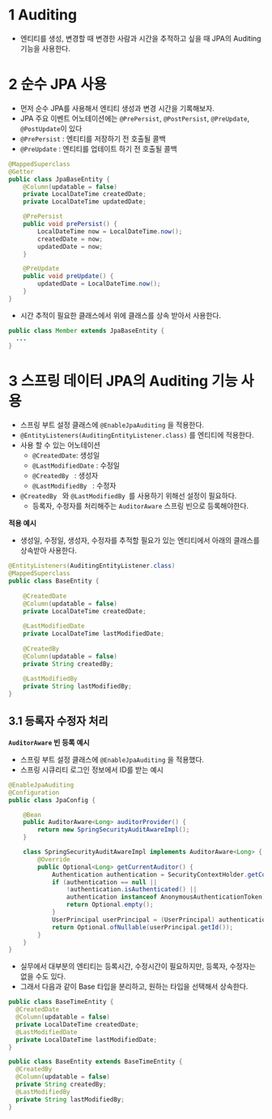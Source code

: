 # 1 Auditing

* 엔티티를 생성, 변경할 때 변경한 사람과 시간을 추적하고 싶을 때 JPA의 Auditing 기능을 사용한다.



# 2 순수 JPA 사용 

* 먼저 순수 JPA를 사용해서 엔티티 생성과 변경 시간을 기록해보자.
* JPA 주요 이벤트 어노테이션에는 `@PrePersist`, `@PostPersist`, `@PreUpdate`, `@PostUpdate`이 있다
*  `@PrePersist` : 엔티티를 저장하기 전 호출될 콜백
*  `@PreUpdate` : 엔티티를 업테이트 하기 전 호출될 콜백

```java
@MappedSuperclass
@Getter
public class JpaBaseEntity {
    @Column(updatable = false)
    private LocalDateTime createdDate;
    private LocalDateTime updatedDate;

    @PrePersist
    public void prePersist() {
        LocalDateTime now = LocalDateTime.now();
        createdDate = now;
        updatedDate = now;
    }

    @PreUpdate
    public void preUpdate() {
        updatedDate = LocalDateTime.now();
    }
}
```

* 시간 추적이 필요한 클래스에서 위에 클래스를 상속 받아서 사용한다.

```java
public class Member extends JpaBaseEntity {
  ...
}
```



# 3 스프링 데이터 JPA의 Auditing 기능 사용

* 스프링 부트 설정 클래스에 `@EnableJpaAuditing` 을 적용한다.
* `@EntityListeners(AuditingEntityListener.class)` 를 엔티티에 적용한다.
* 사용 할 수 있는 어노테이션
  * `@CreatedDate`: 생성일
  * `@LastModifiedDate` : 수정일
  * `@CreatedBy ` : 생성자
  * `@LastModifiedBy ` : 수정자
* `@CreatedBy ` 와 `@LastModifiedBy `를 사용하기 위해선 설정이 필요하다.
  * 등록자, 수정자를 처리해주는 `AuditorAware` 스프링 빈으로 등록해야한다.



**적용 예시** 

* 생성일, 수정일, 생성자, 수정자를 추적할 필요가 있는 엔티티에서 아래의 클래스를 상속받아 사용한다.

```java
@EntityListeners(AuditingEntityListener.class)
@MappedSuperclass
public class BaseEntity {
    
    @CreatedDate
    @Column(updatable = false)
    private LocalDateTime createdDate;
    
    @LastModifiedDate
    private LocalDateTime lastModifiedDate;
    
    @CreatedBy
    @Column(updatable = false)
    private String createdBy;
    
    @LastModifiedBy
    private String lastModifiedBy;
}
```



## 3.1 등록자 수정자 처리

**`AuditorAware` 빈 등록 예시**

* 스프링 부트 설정 클래스에 `@EnableJpaAuditing` 을 적용했다.
* 스프링 시큐리티 로그인 정보에서 ID를 받는 예시

```java
@EnableJpaAuditing
@Configuration
public class JpaConfig {

    @Bean
    public AuditorAware<Long> auditorProvider() {
        return new SpringSecurityAuditAwareImpl();
    }

    class SpringSecurityAuditAwareImpl implements AuditorAware<Long> {
        @Override
        public Optional<Long> getCurrentAuditor() {
            Authentication authentication = SecurityContextHolder.getContext().getAuthentication();
            if (authentication == null ||
                !authentication.isAuthenticated() ||
                authentication instanceof AnonymousAuthenticationToken) {
                return Optional.empty();
            }
            UserPrincipal userPrincipal = (UserPrincipal) authentication.getPrincipal();
            return Optional.ofNullable(userPrincipal.getId());
        }
    }
}
```

* 실무에서 대부분의 엔티티는 등록시간, 수정시간이 필요하지만, 등록자, 수정자는 없을 수도 있다. 
* 그래서 다음과 같이 Base 타입을 분리하고, 원하는 타입을 선택해서 상속한다.

```java
public class BaseTimeEntity {
  @CreatedDate
  @Column(updatable = false)
  private LocalDateTime createdDate;
  @LastModifiedDate
  private LocalDateTime lastModifiedDate;
}
```

```java
public class BaseEntity extends BaseTimeEntity {
  @CreatedBy
  @Column(updatable = false)
  private String createdBy;
  @LastModifiedBy
  private String lastModifiedBy;
}
```
